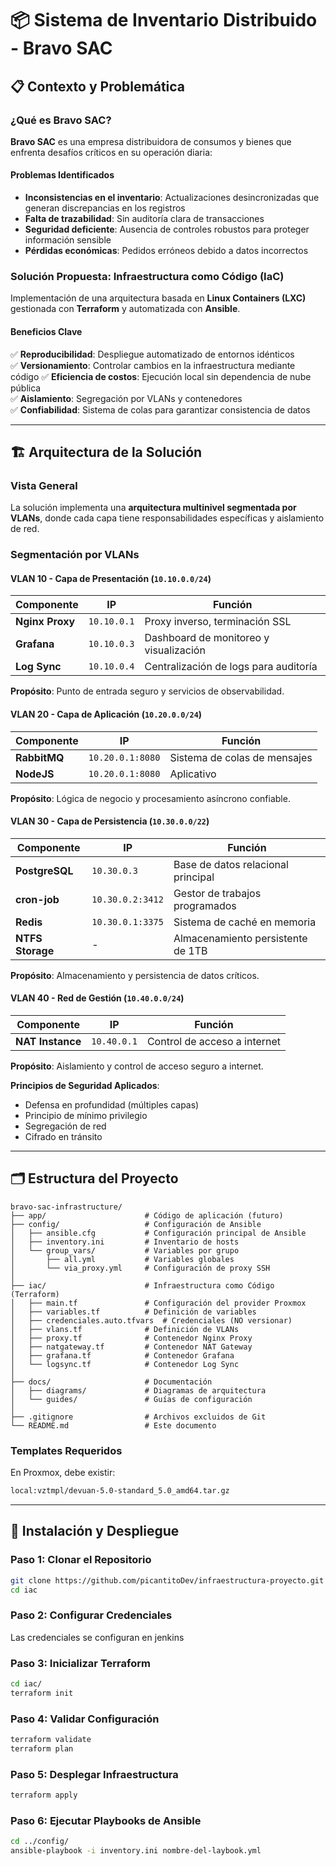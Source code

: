 # 📦 Sistema de Inventario Distribuido - Bravo SAC

## 📋 Contexto y Problemática

### ¿Qué es Bravo SAC?

**Bravo SAC** es una empresa distribuidora de consumos y bienes que enfrenta desafíos críticos en su operación diaria:

#### Problemas Identificados

- **Inconsistencias en el inventario**: Actualizaciones desincronizadas que generan discrepancias en los registros
- **Falta de trazabilidad**: Sin auditoría clara de transacciones
- **Seguridad deficiente**: Ausencia de controles robustos para proteger información sensible
- **Pérdidas económicas**: Pedidos erróneos debido a datos incorrectos

### Solución Propuesta: Infraestructura como Código (IaC)

Implementación de una arquitectura basada en **Linux Containers (LXC)** gestionada con **Terraform** y automatizada con **Ansible**.

#### Beneficios Clave

✅ **Reproducibilidad**: Despliegue automatizado de entornos idénticos  
✅ **Versionamiento**: Controlar cambios en la infraestructura mediante código
✅ **Eficiencia de costos**: Ejecución local sin dependencia de nube pública  
✅ **Aislamiento**: Segregación por VLANs y contenedores  
✅ **Confiabilidad**: Sistema de colas para garantizar consistencia de datos

---

## 🏗️ Arquitectura de la Solución

### Vista General

La solución implementa una **arquitectura multinivel segmentada por VLANs**, donde cada capa tiene responsabilidades específicas y aislamiento de red.

### Segmentación por VLANs

#### **VLAN 10 - Capa de Presentación** (`10.10.0.0/24`)

| Componente | IP | Función |
|------------|------------|---------|
| **Nginx Proxy** | `10.10.0.1` | Proxy inverso, terminación SSL|
| **Grafana** | `10.10.0.3` | Dashboard de monitoreo y visualización |
| **Log Sync** | `10.10.0.4` | Centralización de logs para auditoría |

**Propósito**: Punto de entrada seguro y servicios de observabilidad.

#### **VLAN 20 - Capa de Aplicación** (`10.20.0.0/24`)

| Componente | IP | Función |
|------------|------------|---------|
| **RabbitMQ** | `10.20.0.1:8080` | Sistema de colas de mensajes |
| **NodeJS** | `10.20.0.1:8080` | Aplicativo |

**Propósito**: Lógica de negocio y procesamiento asíncrono confiable.

#### **VLAN 30 - Capa de Persistencia** (`10.30.0.0/22`)

| Componente | IP | Función |
|------------|------------|---------|
| **PostgreSQL** | `10.30.0.3` | Base de datos relacional principal |
| **cron-job** | `10.30.0.2:3412` | Gestor de trabajos programados |
| **Redis** | `10.30.0.1:3375` | Sistema de caché en memoria |
| **NTFS Storage** | - | Almacenamiento persistente de 1TB |

**Propósito**: Almacenamiento y persistencia de datos críticos.

#### **VLAN 40 - Red de Gestión** (`10.40.0.0/24`)

| Componente | IP | Función |
|------------|------------|---------|
| **NAT Instance** | `10.40.0.1` | Control de acceso a internet |

**Propósito**: Aislamiento y control de acceso seguro a internet.


**Principios de Seguridad Aplicados**:
- Defensa en profundidad (múltiples capas)
- Principio de mínimo privilegio
- Segregación de red
- Cifrado en tránsito

---

## 🗂️ Estructura del Proyecto

```
bravo-sac-infrastructure/
├── app/                      # Código de aplicación (futuro)
├── config/                   # Configuración de Ansible
│   ├── ansible.cfg           # Configuración principal de Ansible
│   ├── inventory.ini         # Inventario de hosts
│   └── group_vars/           # Variables por grupo
│       ├── all.yml           # Variables globales
│       └── via_proxy.yml     # Configuración de proxy SSH
│
├── iac/                      # Infraestructura como Código (Terraform)
│   ├── main.tf               # Configuración del provider Proxmox
│   ├── variables.tf          # Definición de variables
│   ├── credenciales.auto.tfvars  # Credenciales (NO versionar)
│   ├── vlans.tf              # Definición de VLANs
│   ├── proxy.tf              # Contenedor Nginx Proxy
│   ├── natgateway.tf         # Contenedor NAT Gateway
│   ├── grafana.tf            # Contenedor Grafana
│   └── logsync.tf            # Contenedor Log Sync
│
├── docs/                     # Documentación
│   ├── diagrams/             # Diagramas de arquitectura
│   └── guides/               # Guías de configuración
│
├── .gitignore                # Archivos excluidos de Git
└── README.md                 # Este documento
```

### Templates Requeridos

En Proxmox, debe existir:
```bash
local:vztmpl/devuan-5.0-standard_5.0_amd64.tar.gz
```

---

## 🚀 Instalación y Despliegue

### Paso 1: Clonar el Repositorio

```bash
git clone https://github.com/picantitoDev/infraestructura-proyecto.git
cd iac
```

### Paso 2: Configurar Credenciales
Las credenciales se configuran en jenkins

### Paso 3: Inicializar Terraform

```bash
cd iac/
terraform init
```

### Paso 4: Validar Configuración

```bash
terraform validate
terraform plan
```

### Paso 5: Desplegar Infraestructura

```bash
terraform apply
```

### Paso 6: Ejecutar Playbooks de Ansible

```bash
cd ../config/
ansible-playbook -i inventory.ini nombre-del-laybook.yml
```
